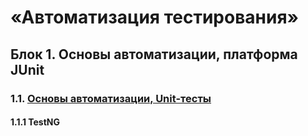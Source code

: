 # «Автоматизация тестирования»

## Блок 1. Основы автоматизации, платформа JUnit
### 1.1. [Основы автоматизации, Unit-тесты](https://github.com/netology-code/aqa-homeworks/blob/aqa4/basics)
#### 1.1.1 TestNG

